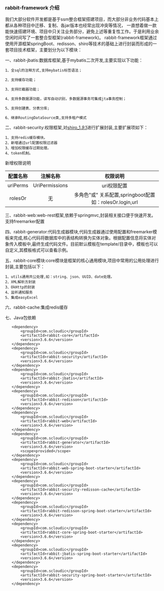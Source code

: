 ### rabbit-framework 介绍
我们大部分软件开发都是基于ssm整合框架搭建项目，而大部分非业务代码基本上都从各种项目中迁移、复制、各jar版本也经常出现冲突等情况，
一直想着做一款能快速搭建环境、项目中只关注业务部分，避免上述等重复性工作。于是利用业余空闲时间写了一套整合型框架(rabbit-framework)。
rabbit-framework框架通过使用开源框架springBoot、redisson、shiro等技术的基础上进行封装而形成的一套项目技术框架，主要划分为以下模块：

一、rabbit-jbatis:数据库框架,基于mybatis二次开发,主要实现以下功能：

	1、全sql的注释方式,支持mybatis标签语法；
	
	2、支持缓存功能；
	
	3、支持拦截器功能；
	
	4、支持多数据源功能，读写自动识别，多数据源事务可集成jta事务控制；
	
	5、支持创建表、分表分库;
	
	6、继承RoutingDataSource类,支持多租户模式 
	

二、rabbit-security:权限框架,对[shiro_1._9_.1](https://github.com/apache/shiro/)进行扩展封装,主要扩展项如下：

    1、支持redis缓存模块。
    2、新增通过url配置权限过滤器
    3、增加权限缓存过期处理。
    4、token机制。
   
   新增权限说明
    
   | 配置名称 | 注解名称 | 权限说明|
   | :-----:| :----: |:----: |
   | uriPerms | UriPermissions | uri权限配置 |
   | rolesOr | 无 | 多角色"或" 关系配置,springboot配置如：rolesOr.login,url |

三、rabbit-web:web-rest框架,依赖于springmvc,封装相关接口便于快速开发。支持freemarker配置

四、rabbit-generator:代码生成器模块,代码生成器通过使用配置和freemarker模板来完成,核心代码将数据库中的表结构转换为实体对象。根据配置信息将实体对象传入模板中,最终生成代码文件。目前默认模板在template/目录中，模板也可以自定义,其模板格式可以查看示例。

五、rabbit-core模块:core模块是框架的核心通用模块,项目中常用的公用处理进行封装,主要包括以下：

    1、utils通用共公处理,如：string、json、UUID、date处理。
    2、XML解析方封装
    3、OkHttp的封装
    4、监听通知服务
    5、集成easyExcel
   

六、rabbit-cache:集成redis缓存

七、Java包依赖
````
   <dependency>
       <groupId>com.scloudic</groupId>
       <artifactId>rabbit-core</artifactId>
       <version>3.6.6</version>
   </dependency>
   <dependency>
       <groupId>com.scloudic</groupId>
       <artifactId>rabbit-security</artifactId>
       <version>3.6.6</version>
   </dependency>
   <dependency>
       <groupId>com.scloudic</groupId>
       <artifactId>rabbit-jbatis</artifactId>
       <version>3.6.6</version>
   </dependency>
   <dependency>
       <groupId>com.scloudic</groupId>
       <artifactId>rabbit-redisson</artifactId>
       <version>3.6.6</version>
   </dependency>
   <dependency>
       <groupId>com.scloudic</groupId>
       <artifactId>rabbit-web</artifactId>
       <version>3.6.6</version>
   </dependency>
   <dependency>
       <groupId>com.scloudic</groupId>
       <artifactId>rabbit-generator</artifactId>
       <version>3.6.6</version>
       <scope>provided</scope>
   </dependency>
   <dependency>
       <groupId>com.scloudic</groupId>
       <artifactId>rabbit-web-spring-boot-starter</artifactId>
       <version>3.6.6</version>
   </dependency>
   <dependency>
       <groupId>com.scloudic</groupId>
       <artifactId>rabbit-security-redisson-cache</artifactId>
       <version>3.6.6</version>
   </dependency>
   <dependency>
       <groupId>com.scloudic</groupId>
       <artifactId>rabbit-redisson-spring-boot-starter</artifactId>
       <version>3.6.6</version>
   </dependency>
   <dependency>
       <groupId>com.scloudic</groupId>
       <artifactId>rabbit-core-spring-boot-starter</artifactId>
       <version>3.6.6</version>
   </dependency>
   <dependency>
       <groupId>com.scloudic</groupId>
       <artifactId>rabbit-jbatis-spring-boot-starter</artifactId>
       <version>3.6.6</version>
   </dependency>
   <dependency>
       <groupId>com.scloudic</groupId>
       <artifactId>rabbit-security-spring-boot-starter</artifactId>
       <version>3.6.6</version>
   </dependency>
````
